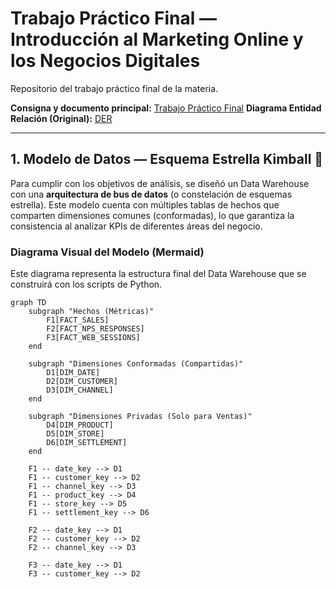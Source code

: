 # Trabajo Práctico Final — Introducción al Marketing Online y los Negocios Digitales

Repositorio del trabajo práctico final de la materia.

**Consigna y documento principal:** [Trabajo Práctico Final](https://docs.google.com/document/d/15RNP3FVqLjO4jzh80AAkK6mUR5DOLqPxLjQxqvdzrYg/edit?usp=sharing)
**Diagrama Entidad Relación (Original):** [DER](./assets/DER.png)

---

## 1. Modelo de Datos — Esquema Estrella Kimball 🧠

Para cumplir con los objetivos de análisis, se diseñó un Data Warehouse con una **arquitectura de bus de datos** (o constelación de esquemas estrella). Este modelo cuenta con múltiples tablas de hechos que comparten dimensiones comunes (conformadas), lo que garantiza la consistencia al analizar KPIs de diferentes áreas del negocio.

### Diagrama Visual del Modelo (Mermaid)

Este diagrama representa la estructura final del Data Warehouse que se construirá con los scripts de Python.

```mermaid
graph TD
    subgraph "Hechos (Métricas)"
        F1[FACT_SALES]
        F2[FACT_NPS_RESPONSES]
        F3[FACT_WEB_SESSIONS]
    end

    subgraph "Dimensiones Conformadas (Compartidas)"
        D1[DIM_DATE]
        D2[DIM_CUSTOMER]
        D3[DIM_CHANNEL]
    end

    subgraph "Dimensiones Privadas (Solo para Ventas)"
        D4[DIM_PRODUCT]
        D5[DIM_STORE]
        D6[DIM_SETTLEMENT]
    end

    F1 -- date_key --> D1
    F1 -- customer_key --> D2
    F1 -- channel_key --> D3
    F1 -- product_key --> D4
    F1 -- store_key --> D5
    F1 -- settlement_key --> D6

    F2 -- date_key --> D1
    F2 -- customer_key --> D2
    F2 -- channel_key --> D3

    F3 -- date_key --> D1
    F3 -- customer_key --> D2
